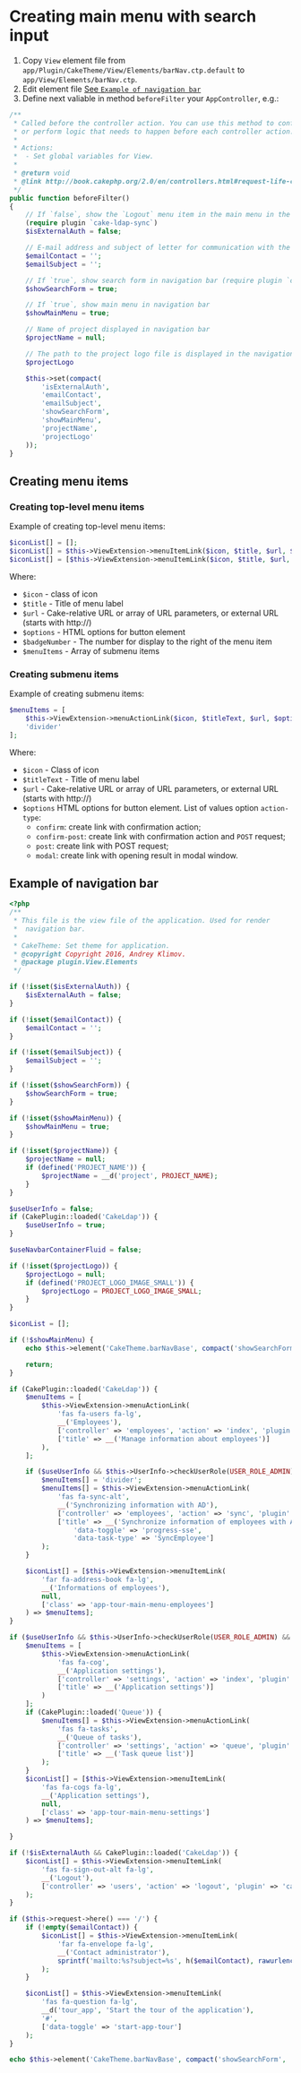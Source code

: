 # Creating main menu with search input

1. Copy `View` element file from `app/Plugin/CakeTheme/View/Elements/barNav.ctp.default` to `app/View/Elements/barNav.ctp`.
2. Edit element file [See `Example of navigation bar`](#example-of-navigation-bar)
3. Define next valiable in method `beforeFilter` your `AppController`, e.g.:
```php
/**
 * Called before the controller action. You can use this method to configure and customize components
 * or perform logic that needs to happen before each controller action.
 *
 * Actions:
 *  - Set global variables for View.
 *
 * @return void
 * @link http://book.cakephp.org/2.0/en/controllers.html#request-life-cycle-callbacks
 */
public function beforeFilter()
{
    // If `false`, show the `Logout` menu item in the main menu in the navigation bar
    (require plugin `cake-ldap-sync`)
    $isExternalAuth = false;

    // E-mail address and subject of letter for communication with the administrator
    $emailContact = '';
    $emailSubject = '';

    // If `true`, show search form in navigation bar (require plugin `cake-search-info`)
    $showSearchForm = true;

    // If `true`, show main menu in navigation bar
    $showMainMenu = true;

    // Name of project displayed in navigation bar
    $projectName = null;

    // The path to the project logo file is displayed in the navigation bar
    $projectLogo

    $this->set(compact(
        'isExternalAuth',
        'emailContact',
        'emailSubject',
        'showSearchForm',
        'showMainMenu',
        'projectName',
        'projectLogo'
    ));
}
```
## Creating menu items

### Creating top-level menu items

Example of creating top-level menu items:
```php
$iconList[] = [];
$iconList[] = $this->ViewExtension->menuItemLink($icon, $title, $url, $options, $badgeNumber);
$iconList[] = [$this->ViewExtension->menuItemLink($icon, $title, $url, $options, $badgeNumber) => $menuItems];
```
Where:
- `$icon` - class of icon
- `$title` - Title of menu label
- `$url` - Cake-relative URL or array of URL parameters, or external URL (starts with http://)
- `$options` - HTML options for button element
- `$badgeNumber` - The number for display to the right of the menu item
- `$menuItems` - Array of submenu items

### Creating submenu items

Example of creating submenu items:
```php
$menuItems = [
    $this->ViewExtension->menuActionLink($icon, $titleText, $url, $options),
    'divider'
];
```
Where:
- `$icon` - Class of icon
- `$titleText` - Title of menu label
- `$url` - Cake-relative URL or array of URL parameters, or external URL (starts with http://)
- `$options` HTML options for button element. List of values option `action-type`:
  * `confirm`: create link with confirmation action;
  * `confirm-post`: create link with confirmation action and `POST` request;
  * `post`: create link with POST request;
  * `modal`: create link with opening result in modal window.

## Example of navigation bar
```php
<?php
/**
 * This file is the view file of the application. Used for render
 *  navigation bar.
 *
 * CakeTheme: Set theme for application.
 * @copyright Copyright 2016, Andrey Klimov.
 * @package plugin.View.Elements
 */

if (!isset($isExternalAuth)) {
    $isExternalAuth = false;
}

if (!isset($emailContact)) {
    $emailContact = '';
}

if (!isset($emailSubject)) {
    $emailSubject = '';
}

if (!isset($showSearchForm)) {
    $showSearchForm = true;
}

if (!isset($showMainMenu)) {
    $showMainMenu = true;
}

if (!isset($projectName)) {
    $projectName = null;
    if (defined('PROJECT_NAME')) {
        $projectName = __d('project', PROJECT_NAME);
    }
}

$useUserInfo = false;
if (CakePlugin::loaded('CakeLdap')) {
    $useUserInfo = true;
}

$useNavbarContainerFluid = false;

if (!isset($projectLogo)) {
    $projectLogo = null;
    if (defined('PROJECT_LOGO_IMAGE_SMALL')) {
        $projectLogo = PROJECT_LOGO_IMAGE_SMALL;
    }
}

$iconList = [];

if (!$showMainMenu) {
    echo $this->element('CakeTheme.barNavBase', compact('showSearchForm', 'useNavbarContainerFluid', 'projectName', 'projectLogo', 'iconList'));

    return;
}

if (CakePlugin::loaded('CakeLdap')) {
    $menuItems = [
        $this->ViewExtension->menuActionLink(
            'fas fa-users fa-lg',
            __('Employees'),
            ['controller' => 'employees', 'action' => 'index', 'plugin' => 'cake_ldap', 'prefix' => false],
            ['title' => __('Manage information about employees')]
        ),
    ];

    if ($useUserInfo && $this->UserInfo->checkUserRole(USER_ROLE_ADMIN)) {
        $menuItems[] = 'divider';
        $menuItems[] = $this->ViewExtension->menuActionLink(
            'fas fa-sync-alt',
            __('Synchronizing information with AD'),
            ['controller' => 'employees', 'action' => 'sync', 'plugin' => 'cake_ldap', 'prefix' => false],
            ['title' => __('Synchronize information of employees with AD'),
                'data-toggle' => 'progress-sse',
                'data-task-type' => 'SyncEmployee']
        );
    }

    $iconList[] = [$this->ViewExtension->menuItemLink(
        'far fa-address-book fa-lg',
        __('Informations of employees'),
        null,
        ['class' => 'app-tour-main-menu-employees']
    ) => $menuItems];
}

if ($useUserInfo && $this->UserInfo->checkUserRole(USER_ROLE_ADMIN) && CakePlugin::loaded('CakeSettingsApp')) {
    $menuItems = [
        $this->ViewExtension->menuActionLink(
            'fas fa-cog',
            __('Application settings'),
            ['controller' => 'settings', 'action' => 'index', 'plugin' => 'cake_settings_app', 'prefix' => false],
            ['title' => __('Application settings')]
        )
    ];
    if (CakePlugin::loaded('Queue')) {
        $menuItems[] = $this->ViewExtension->menuActionLink(
            'fas fa-tasks',
            __('Queue of tasks'),
            ['controller' => 'settings', 'action' => 'queue', 'plugin' => 'cake_settings_app', 'prefix' => false],
            ['title' => __('Task queue list')]
        );
    }
    $iconList[] = [$this->ViewExtension->menuItemLink(
        'fas fa-cogs fa-lg',
        __('Application settings'),
        null,
        ['class' => 'app-tour-main-menu-settings']
    ) => $menuItems];

}

if (!$isExternalAuth && CakePlugin::loaded('CakeLdap')) {
    $iconList[] = $this->ViewExtension->menuItemLink(
        'fas fa-sign-out-alt fa-lg',
        __('Logout'),
        ['controller' => 'users', 'action' => 'logout', 'plugin' => 'cake_ldap', 'prefix' => false]
    );
}

if ($this->request->here() === '/') {
    if (!empty($emailContact)) {
        $iconList[] = $this->ViewExtension->menuItemLink(
            'far fa-envelope fa-lg',
            __('Contact administrator'),
            sprintf('mailto:%s?subject=%s', h($emailContact), rawurlencode(h($emailSubject)))
        );
    }

    $iconList[] = $this->ViewExtension->menuItemLink(
        'fas fa-question fa-lg',
        __d('tour_app', 'Start the tour of the application'),
        '#',
        ['data-toggle' => 'start-app-tour']
    );
}

echo $this->element('CakeTheme.barNavBase', compact('showSearchForm', 'useNavbarContainerFluid', 'projectName', 'projectLogo', 'iconList'));
```

